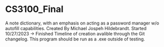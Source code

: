 # CS3100_Final
A note dictionary, with an emphasis on acting as a password manager w/o autofill capabilities. 
Created By Michael Jospeh Hildebrandt. Started 10/27/2023 -> Finished
Timeline of creation avalible through the Git changelog.
This program should be run as a .exe outside of testing.
